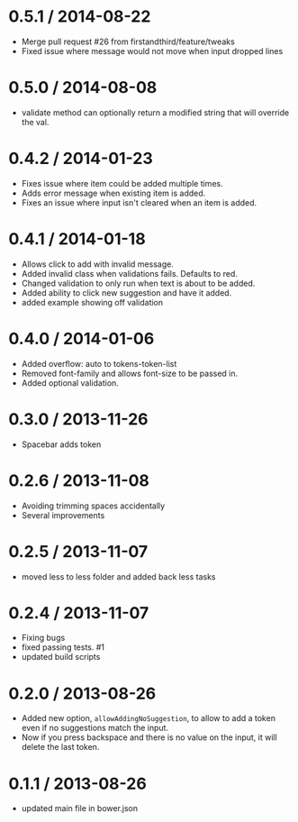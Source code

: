 
0.5.1 / 2014-08-22
==================

 * Merge pull request #26 from firstandthird/feature/tweaks
 * Fixed issue where message would not move when input dropped lines

0.5.0 / 2014-08-08
==================

 * validate method can optionally return a modified string that will override the val.

0.4.2 / 2014-01-23 
==================

  * Fixes issue where item could be added multiple times.
  * Adds error message when existing item is added.
  * Fixes an issue where input isn't cleared when an item is added.

0.4.1 / 2014-01-18 
==================

  * Allows click to add with invalid message.
  * Added invalid class when validations fails. Defaults to red.
  * Changed validation to only run when text is about to be added.
  * Added ability to click new suggestion and have it added.
  * added example showing off validation

0.4.0 / 2014-01-06 
==================

  * Added overflow: auto to tokens-token-list
  * Removed font-family and allows font-size to be passed in.
  * Added optional validation.

0.3.0 / 2013-11-26 
==================

 * Spacebar adds token

0.2.6 / 2013-11-08 
==================

  * Avoiding trimming spaces accidentally
  * Several improvements

0.2.5 / 2013-11-07 
==================

  * moved less to less folder and added back less tasks

0.2.4 / 2013-11-07 
==================

  * Fixing bugs
  * fixed passing tests. #1
  * updated build scripts

0.2.0 / 2013-08-26
==================

  * Added new option, `allowAddingNoSuggestion`, to allow to add a token even if no suggestions match the input.
  * Now if you press backspace and there is no value on the input, it will delete the last token.

0.1.1 / 2013-08-26
==================

  * updated main file in bower.json
